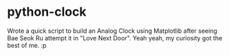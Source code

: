 # python-clock
Wrote a quick script to build an Analog Clock using Matplotlib after seeing Bae Seok Ru attempt it in "Love Next Door". Yeah yeah, my curiosity got the best of me. :p 
